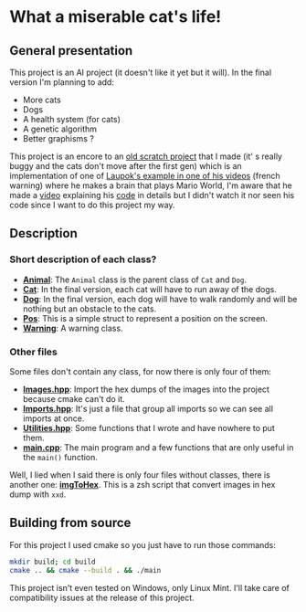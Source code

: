# What a miserable cat's life!
## General presentation
This project is an AI project (it doesn't like it yet but it will). In the final version I'm planning to add:
+ More cats
+ Dogs
+ A health system (for cats)
+ A genetic algorithm
+ Better graphisms ?

This project is an encore to an [old scratch project](https://scratch.mit.edu/projects/713148064/) that I made (it' s really buggy and the cats don't move after the first gen) which is an implementation of one of [Laupok's example in one of his videos](https://youtu.be/F63GNXGHVwM?t=352) (french warning) where he makes a brain that plays Mario World, I'm aware that he made a [video](https://www.youtube.com/watch?v=u5xCl1bSe6o&t=0s&ab_channel=Laupok) explaining his [code](https://pastebin.com/Jcvdqhqm) in details but I didn't watch it nor seen his code since I want to do this project my way.

## Description
### Short description of each class?
+ **[Animal](code/include/Animal.hpp)**: The `Animal` class is the parent class of `Cat` and `Dog`.
+ **[Cat](code/include/Cat.hpp)**: In the final version, each cat will have to run away of the dogs.
+ **[Dog](code/include/Dog.hpp)**: In the final version, each dog will have to walk randomly and will be nothing but an obstacle to the cats.
+ **[Pos](code/include/Pos.hpp)**: This is a simple struct to represent a position on the screen.
+ **[Warning](code/include/Warning.hpp)**: A warning class.

### Other files
Some files don't contain any class, for now there is only four of them:
+ **[Images.hpp](code/include/Images.hpp)**: Import the hex dumps of the images into the project because cmake can't do it.
+ **[Imports.hpp](code/include/Imports.hpp)**: It's just a file that group all imports so we can see all imports at once.
+ **[Utilities.hpp](code/include/Utilities.hpp)**: Some functions that I wrote and have nowhere to put them.
+ **[main.cpp](code/src/main.cpp)**: The main program and a few functions that are only useful in the `main()` function.

Well, I lied when I said there is only four files without classes, there is another one: **[imgToHex](sprites/imgToHex)**. This is a zsh script that convert images in hex dump with `xxd`.

## Building from source
For this project I used cmake so you just have to run those commands:
```bash
mkdir build; cd build
cmake .. && cmake --build . && ./main
```

This project isn't even tested on Windows, only Linux Mint. I'll take care of compatibility issues at the release of this project.	